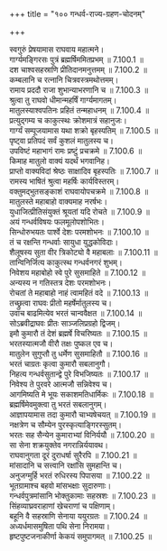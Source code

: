 +++
title = "१०० गन्धर्व-राज्य-ग्रहण-चोदनम्"

+++


  
स्वगुरुं प्रेषयामास राघवाय महात्मने।  
गार्ग्यमङ्गिरसः पुत्रं ब्रह्मर्षिममितप्रभम् ॥ 7.100.1 ॥   
दश चाश्वसहस्राणि प्रीतिदानमनुत्तमम् ॥ 7.100.2 ॥   
कम्बलानि च रत्नानि चित्रवस्त्रमथोत्तमम्।  
रामाय प्रददौ राजा शुभान्याभरणानि च ॥ 7.100.3 ॥   
श्रुत्वा तु राघवो धीमान्महर्षिं गार्ग्यमागतम्।  
मातुलस्याश्वपतिनः प्रहितं तन्महाधनम् ॥ 7.100.4 ॥   
प्रत्युद्गम्य च काकुत्स्थः क्रोशमात्रं सहानुजः।  
गार्ग्यं सम्पूजयामास यथा शक्रो बृहस्पतिम् ॥ 7.100.5 ॥   
पृष्ट्वा प्रतिपदं सर्वं कुशलं मातुलस्य च।  
उपविष्टं महाभागं रामः प्रष्टुं प्रचक्रमे ॥ 7.100.6 ॥   
किमाह मातुलो वाक्यं यदर्थं भगवानिह।  
प्राप्तो वाक्यविदां श्रेष्ठः साक्षादिव बृहस्पतिः ॥ 7.100.7 ॥   
रामस्य भाषितं श्रुत्वा महर्षिः कार्यविस्तरम्।  
वक्तुमद्भुतसङ्काशं राघवायोपचक्रमे ॥ 7.100.8 ॥   
मातुलस्ते महाबाहो वाक्यमाह नरर्षभः।  
युधाजित्प्रीतिसंयुक्तं श्रूयतां यदि रोचते ॥ 7.100.9 ॥   
अयं गन्धर्वविषयः फलमूलोपशोभितः।  
सिन्धोरुभयतः पार्श्वे देशः परमशोभनः ॥ 7.100.10 ॥   
तं च रक्षन्ति गन्धर्वाः सायुधा युद्धकोविदाः।  
शैलूषस्य सुता वीर त्रिकोट्यो वै महाबलाः ॥ 7.100.11 ॥   
तान्विनिर्जित्य काकुत्स्थ गन्धर्वनगरं शुभम्।  
निवेशय महाबोहो स्वे पुरे सुसमाहिते ॥ 7.100.12 ॥   
अन्यस्य न गतिस्तत्र देशः परमशोभनः।  
रोचतां ते महाबाहो नाहं त्वामहितं वदे ॥ 7.100.13 ॥   
तच्छ्रुत्वा राघवः प्रीतो महर्षेर्मातुलस्य च।  
उवाच बाढमित्येव भरतं चान्ववैक्षत ॥ 7.100.14 ॥   
सोऽब्रवीद्राघवः प्रीतः साञ्जलिप्रग्रहो द्विजम्।  
इमौ कुमारौ तं देशं ब्रह्मर्षे विचरिष्यतः ॥ 7.100.15 ॥   
भरतस्यात्मजौ वीरौ तक्षः पुष्कल एव च।  
मातुलेन सुगुप्तौ तु धर्मेण सुसमाहितौ ॥ 7.100.16 ॥   
भरतं चाग्रतः कृत्वा कुमारौ सबलानुगौ।  
निहत्य गन्धर्वसुतान्द्वे पुरे विभजिष्यतः ॥ 7.100.17 ॥   
निवेश्य ते पुरवरे आत्मजौ सन्निवेश्य च।  
आगमिष्यति मे भूयः सकाशमतिधार्मिकः ॥ 7.100.18 ॥   
ब्रह्मर्षिमेवमुक्त्वा तु भरतं सबलानुगम्।  
आज्ञापयामास तदा कुमारौ चाभ्यषेचयत् ॥ 7.100.19 ॥   
नक्षत्रेण च सौम्येन पुरस्कृत्याङ्गिरस्सुतम्।  
भरतः सह सैन्येन कुमाराभ्यां विनिर्ययौ ॥ 7.100.20 ॥   
सा सेना शक्रयुक्तेव नगरान्निर्ययावथ।  
राघवानुगता दूरं दुराधर्षा सुरैरपि ॥ 7.100.21 ॥   
मांसादानि च सत्त्वानि रक्षांसि सुमहान्ति च।  
अनुजग्मुर्हि भरतं रुधिरस्य पिपासया ॥ 7.100.22 ॥   
भूतग्रामाश्च बहवो मांसभक्षाः सुदारुणाः।  
गन्धर्वपुत्रमांसानि भोक्तुकामाः सहस्रशः ॥ 7.100.23 ॥   
सिंहव्याघ्रवराहाणां खेचराणां च पक्षिणाम्।  
बहूनि वै सहस्राणि सेनाया ययुरग्रतः ॥ 7.100.24 ॥   
अध्यर्धमासमुषिता पथि सेना निरामया।  
हृष्टपुष्टजनाकीर्णा केकयं समुपागमत् ॥ 7.100.25 ॥   
